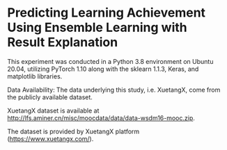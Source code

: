 # Predicting Learning Achievement Using Ensemble Learning  with Result Explanation
This experiment was conducted in a Python 3.8 environment on Ubuntu 20.04, utilizing PyTorch 1.10 along with the sklearn 1.1.3, Keras, and matplotlib libraries.

Data Availability: The data underlying this study, i.e. XuetangX, come from the publicly available dataset. 

XuetangX dataset is available at http://lfs.aminer.cn/misc/moocdata/data/data-wsdm16-mooc.zip. 

The dataset is provided by XuetangX platform (https://www.xuetangx.com/).
